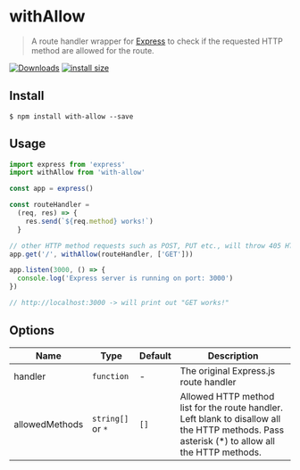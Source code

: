 # withAllow
> A route handler wrapper for [Express](https://github.com/expressjs/express) to check if the requested HTTP method are allowed for the route.

[![Downloads](https://img.shields.io/npm/dm/with-allow.svg)](https://npmjs.com/with-allow)
[![install size](https://packagephobia.com/badge?p=with-allow)](https://packagephobia.com/result?p=with-allow)

## Install
```
$ npm install with-allow --save
```

## Usage

```js
import express from 'express'
import withAllow from 'with-allow'

const app = express()

const routeHandler =
  (req, res) => {
    res.send(`${req.method} works!`)
  }

// other HTTP method requests such as POST, PUT etc., will throw 405 HTTP error
app.get('/', withAllow(routeHandler, ['GET']))

app.listen(3000, () => {
  console.log('Express server is running on port: 3000')
})

// http://localhost:3000 -> will print out "GET works!"
```

## Options

| Name                   | Type              | Default        | Description                                                                    |
| ---                    | ---               | ---            | ---                                                                            |
| handler                | `function`        | -              | The original Express.js route handler                                          |
| allowedMethods         | `string[]` or `*` | `[]`           | Allowed HTTP method list for the route handler. Left blank to disallow all the HTTP methods. Pass asterisk (*) to allow all the HTTP methods. |
